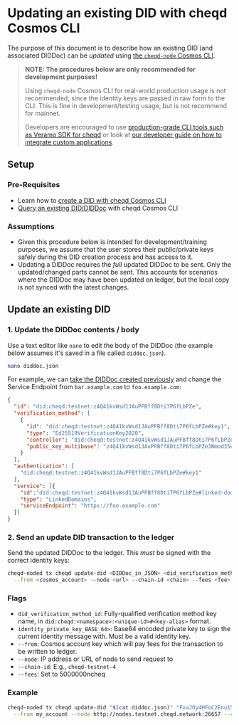 # Updating an existing DID with cheqd Cosmos CLI

The purpose of this document is to describe how an existing DID (and associated DIDDoc) can be *updated* using [the `cheqd-node` Cosmos CLI](https://docs.cheqd.io/node/docs/cheqd-cli).

> **NOTE: The procedures below are only recommended for development purposes!**
>
> Using `cheqd-node` Cosmos CLI for real-world production usage is not recommended, since the identity keys are passed in raw form to the CLI. This is fine in development/testing usage, but is not recommend for mainnet.
>
> Developers are encouraged to use [production-grade CLI tools such as Veramo SDK for cheqd](../../veramo-sdk-for-cheqd/README.md) or look at [our developer guide on how to integrate custom applications](../developer-guide/README.md).

## Setup

### Pre-Requisites

* Learn how to [create a DID with cheqd Cosmos CLI](README.md)
* [Query an existing DID/DIDDoc](query-did-and-did-document.md) with cheqd Cosmos CLI

### Assumptions

* Given this procedure below is intended for development/training purposes, we assume that the user stores their public/private keys safely during the DID creation process and has access to it.
* Updating a DIDDoc requires the *full* updated DIDDoc to be sent. Only the updated/changed parts cannot be sent. This accounts for scenarios where the DIDDoc may have been updated on ledger, but the local copy is not synced with the latest changes.

## Update an existing DID

### 1. Update the DIDDoc contents / body

Use a text editor like `nano` to edit the body of the DIDDoc (the example below assumes it's saved in a file called `diddoc.json`).

```bash
nano diddoc.json
```

For example, we can [take the DIDDoc created previously](README.md) and change the Service Endpoint from `bar.example.com` to `foo.example.com`:

```json
{
  "id": "did:cheqd:testnet:z4Q41kvWsd1JAuPFBff8Dti7P6fLbPZe",
  "verification_method": [
    {
      "id": "did:cheqd:testnet:z4Q41kvWsd1JAuPFBff8Dti7P6fLbPZe#key1",
      "type": "Ed25519VerificationKey2020",
      "controller": "did:cheqd:testnet:z4Q41kvWsd1JAuPFBff8Dti7P6fLbPZe",
      "public_key_multibase": "z4Q41kvWsd1JAuPFBff8Dti7P6fLbPZe3Nmod35uua9TE"
    }
  ],
  "authentication": [
    "did:cheqd:testnet:z4Q41kvWsd1JAuPFBff8Dti7P6fLbPZe#key1"
  ],
  "service": [{
    "id":"did:cheqd:testnet:z4Q41kvWsd1JAuPFBff8Dti7P6fLbPZe#linked-domain",
    "type": "LinkedDomains",
    "serviceEndpoint": "https://foo.example.com"
  }]
}
```

### 2. Send an update DID transaction to the ledger

Send the updated DIDDoc to the ledger. This *must* be signed with the correct identity keys:

```bash
cheqd-noded tx cheqd update-did <DIDDoc_in_JSON> <did_verification_method_id> <identity_private_key_BASE_64> \
  --from <cosmos_account> --node <url> --chain-id <chain> --fees <fee>
```

### Flags

* `did_verification_method_id`: Fully-qualified verification method key name, in `did:cheqd:<namespace>:<unique-id>#<key-alias>` format.
* `identity_private_key_BASE_64>`: Base64 encoded private key to sign the current identity message with. Must be a valid identity key.
* `--from`: Cosmos account key which will pay fees for the transaction to be written to ledger.
* `--node`: IP address or URL of node to send request to
* `--chain-id`: E.g., `cheqd-testnet-4`
* `--fees`: Set to 5000000ncheq

### Example

```bash
cheqd-noded tx cheqd update-did "$(cat diddoc.json)" "FxaJOy4HFoC2Enu1SizKtU0L+hmBRBAEpC+B4TopfQoyetOF5T68Ks3db5Yy9ykFdgEboPUes3m6wvXNLpbv+Q==" \
  --from my_account --node http://nodes.testnet.cheqd.network:26657 --chain-id cheqd-testnet-4 --fees 5000000ncheq
```
